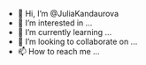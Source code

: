 - 👋 Hi, I’m @JuliaKandaurova
- 👀 I’m interested in ...
- 🌱 I’m currently learning ...
- 💞️ I’m looking to collaborate on ...
- 📫 How to reach me ...

<!---
JuliaKandaurova/JuliaKandaurova is a ✨ special ✨ repository because its `README.md` (this file) appears on your GitHub profile.
You can click the Preview link to take a look at your changes.
--->
